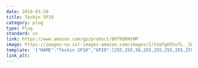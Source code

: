 ```yaml
---
date: 2019-03-28
title: Teckin SP10
category: plug
type: Plug
standard: us
link: https://www.amazon.com/gp/product/B079QKNYHM
image: https://images-na.ssl-images-amazon.com/images/I/51mTgHIhufL._SL1001_.jpg
template: '{"NAME":"Teckin SP10","GPIO":[255,255,56,255,255,255,255,255,255,17,255,21,255],"FLAG":0,"BASE":18}' 
link_alt: 
---
```







